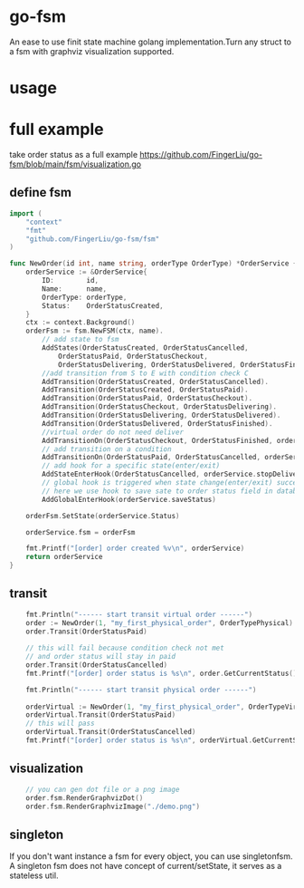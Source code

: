 # go-fsm
An ease to use finit state machine golang implementation.Turn any struct to a fsm with graphviz visualization supported.

# usage

# full example

take order status as a full example
https://github.com/FingerLiu/go-fsm/blob/main/fsm/visualization.go

## define fsm
```go
import (
    "context"
    "fmt"
    "github.com/FingerLiu/go-fsm/fsm"
)

func NewOrder(id int, name string, orderType OrderType) *OrderService {
	orderService := &OrderService{
		ID:        id,
		Name:      name,
		OrderType: orderType,
		Status:    OrderStatusCreated,
	}
	ctx := context.Background()
	orderFsm := fsm.NewFSM(ctx, name).
		// add state to fsm
		AddStates(OrderStatusCreated, OrderStatusCancelled,
			OrderStatusPaid, OrderStatusCheckout,
			OrderStatusDelivering, OrderStatusDelivered, OrderStatusFinished).
		//add transition from S to E with condition check C
		AddTransition(OrderStatusCreated, OrderStatusCancelled).
		AddTransition(OrderStatusCreated, OrderStatusPaid).
		AddTransition(OrderStatusPaid, OrderStatusCheckout).
		AddTransition(OrderStatusCheckout, OrderStatusDelivering).
		AddTransition(OrderStatusDelivering, OrderStatusDelivered).
		AddTransition(OrderStatusDelivered, OrderStatusFinished).
		//virtual order do not need deliver
		AddTransitionOn(OrderStatusCheckout, OrderStatusFinished, orderService.IsVirtual).
		// add transition on a condition
		AddTransitionOn(OrderStatusPaid, OrderStatusCancelled, orderService.IsPhysical).
		// add hook for a specific state(enter/exit)
		AddStateEnterHook(OrderStatusCancelled, orderService.stopDeliver).
		// global hook is triggered when state change(enter/exit) success.
		// here we use hook to save sate to order status field in database.
		AddGlobalEnterHook(orderService.saveStatus)

	orderFsm.SetState(orderService.Status)

	orderService.fsm = orderFsm

	fmt.Printf("[order] order created %v\n", orderService)
	return orderService
}

```

## transit
```go
	fmt.Println("------ start transit virtual order ------")
	order := NewOrder(1, "my_first_physical_order", OrderTypePhysical)
	order.Transit(OrderStatusPaid)
	
	// this will fail because condition check not met
	// and order status will stay in paid
	order.Transit(OrderStatusCancelled)
	fmt.Printf("[order] order status is %s\n", order.GetCurrentStatus())

	fmt.Println("------ start transit physical order ------")
	
	orderVirtual := NewOrder(1, "my_first_physical_order", OrderTypeVirtual)
	orderVirtual.Transit(OrderStatusPaid)
	// this will pass
	orderVirtual.Transit(OrderStatusCancelled)
	fmt.Printf("[order] order status is %s\n", orderVirtual.GetCurrentStatus())

```
## visualization
```go
    // you can gen dot file or a png image
    order.fsm.RenderGraphvizDot()
    order.fsm.RenderGraphvizImage("./demo.png")
```
## singleton
If you don't want instance a fsm for every object, 
you can use singletonfsm.
A singleton fsm does not have concept of current/setState,
it serves as a stateless util.

```go

```
